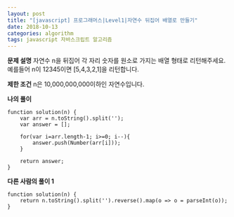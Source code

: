 ```yaml
---
layout: post
title: "[javascript] 프로그래머스|Level1|자연수 뒤집어 배열로 만들기"
date: 2018-10-13
categories: algorithm
tags: javascript 자바스크립트 알고리즘
---
```

**문제 설명**
자연수 n을 뒤집어 각 자리 숫자를 원소로 가지는 배열 형태로 리턴해주세요. 예를들어 n이 12345이면 [5,4,3,2,1]을 리턴합니다.

**제한 조건**
n은 10,000,000,000이하인 자연수입니다.

**나의 풀이**
~~~
function solution(n) {
    var arr = n.toString().split('');
    var answer = [];

    for(var i=arr.length-1; i>=0; i--){
        answer.push(Number(arr[i]));
    }

    return answer;
}
~~~

**다른 사람의 풀이 1**
~~~
function solution(n) {
    return n.toString().split('').reverse().map(o => o = parseInt(o));
}
~~~
